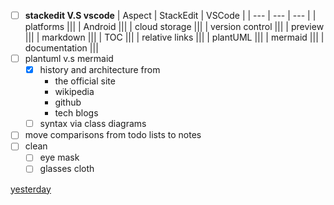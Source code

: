 - [ ] **stackedit V.S vscode**
  | Aspect | StackEdit | VSCode |
  | --- | --- | --- |
  | platforms |||
  | Android |||
  | cloud storage |||
  | version control |||
  | preview |||
  | markdown |||
  | TOC |||
  | relative links |||
  | plantUML |||
  | mermaid |||
  | documentation |||
- [ ] plantuml v.s mermaid
  - [x] history and architecture from 
    - the official site
    - wikipedia 
    - github 
    - tech blogs
  - [ ] syntax via class diagrams
- [ ] move comparisons from todo lists to notes 
- [ ] clean
  - [ ] eye mask
  - [ ] glasses cloth 

[yesterday](2023-06-21.md)
<!--stackedit_data:
eyJoaXN0b3J5IjpbMjEzNzE1MDA1MiwtNDk0NzI0Njc2LC02Nz
gzNzY3NDgsLTEwNTc5MTIyNDRdfQ==
-->